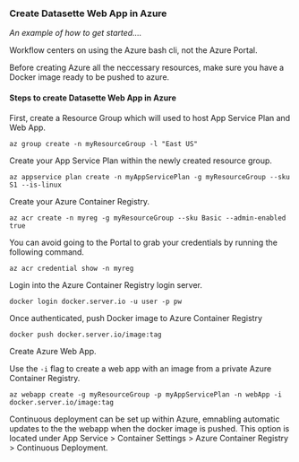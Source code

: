 ### Create Datasette Web App in Azure

*An example of how to get started....*

Workflow centers on using the Azure bash cli, not the Azure Portal.

Before creating Azure all the neccessary resources, make sure you have a Docker image ready to be pushed to azure.

#### Steps to create Datasette Web App in Azure

First, create a Resource Group which will used to host App Service Plan and Web App.
```
az group create -n myResourceGroup -l "East US"
```

Create your App Service Plan within the newly created resource group.

```
az appservice plan create -n myAppServicePlan -g myResourceGroup --sku S1 --is-linux
```

Create your Azure Container Registry. 

```
az acr create -n myreg -g myResourceGroup --sku Basic --admin-enabled true
```

You can avoid going to the Portal to grab your credentials by running the following command. 

```
az acr credential show -n myreg
```

Login into the Azure Container Registry login server.

```
docker login docker.server.io -u user -p pw
```

Once authenticated, push Docker image to Azure Container Registry 

```
docker push docker.server.io/image:tag
```

Create Azure Web App. 

Use the ```-i``` flag to create a web app with an image from a private Azure Container Registry.

```
az webapp create -g myResourceGroup -p myAppServicePlan -n webApp -i docker.server.io/image:tag
```


Continuous deployment can be set up within Azure, emnabling automatic updates to the
the webapp when the docker image is pushed. This option is located under App Service > Container Settings > Azure Container Registry > Continuous Deployment.
